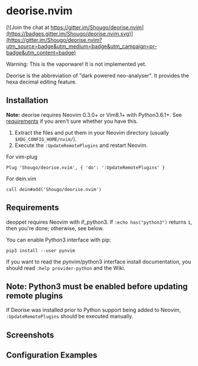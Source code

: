 deorise.nvim
============

[![Join the chat at https://gitter.im/Shougo/deorise.nvim](https://badges.gitter.im/Shougo/deorise.nvim.svg)](https://gitter.im/Shougo/deorise.nvim?utm_source=badge&utm_medium=badge&utm_campaign=pr-badge&utm_content=badge)

Warning: This is the vaporware!  It is not implemented yet.

Deorise is the abbreviation of "dark powered neo-analyser".  It
provides the hexa decimal editing feature.


## Installation

**Note:** deorise requires Neovim 0.3.0+ or Vim8.1+ with Python3.6.1+.  See
[requirements](#requirements) if you aren't sure whether you have this.

1. Extract the files and put them in your Neovim directory
   (usually `$XDG_CONFIG_HOME/nvim/`).
2. Execute the `:UpdateRemotePlugins` and restart Neovim.


For vim-plug

```viml
Plug 'Shougo/deorise.nvim', { 'do': ':UpdateRemotePlugins' }
```

For dein.vim

```viml
call dein#add('Shougo/deorise.nvim')
```


## Requirements

deoppet requires Neovim with if\_python3.
If `:echo has("python3")` returns `1`, then you're done; otherwise, see below.

You can enable Python3 interface with pip:

    pip3 install --user pynvim

If you want to read the pynvim/python3 interface install documentation,
you should read `:help provider-python` and the Wiki.


## Note: Python3 must be enabled before updating remote plugins
If Deorise was installed prior to Python support being added to Neovim,
`:UpdateRemotePlugins` should be executed manually.


## Screenshots


## Configuration Examples

```vim
```
